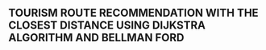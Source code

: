 ## TOURISM ROUTE RECOMMENDATION WITH THE CLOSEST DISTANCE USING DIJKSTRA ALGORITHM AND BELLMAN FORD
